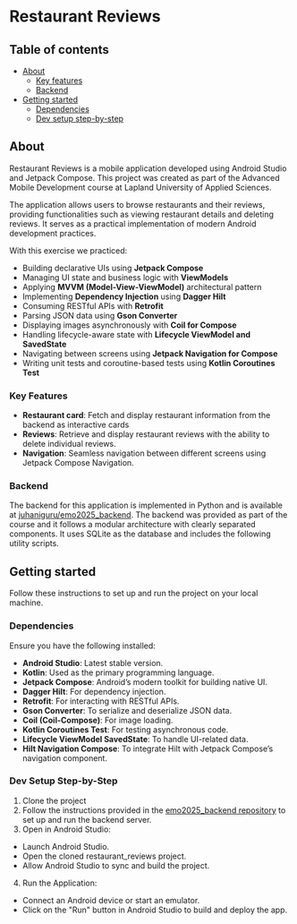 # Restaurant Reviews

## Table of contents
- [About](#about)
    - [Key features](#key-features)
    - [Backend](#backend)
- [Getting started](#getting-started)
    - [Dependencies](#dependencies)
    - [Dev setup step-by-step](#dev-setup-step-by-step)


## About

Restaurant Reviews is a mobile application developed using Android Studio and Jetpack Compose. This project was created as part of the Advanced Mobile Development course at Lapland University of Applied Sciences.

The application allows users to browse restaurants and their reviews, providing functionalities such as viewing restaurant details and deleting reviews. It serves as a practical implementation of modern Android development practices.

With this exercise we practiced:
- Building declarative UIs using **Jetpack Compose**
- Managing UI state and business logic with **ViewModels**
- Applying **MVVM (Model-View-ViewModel)** architectural pattern
- Implementing **Dependency Injection** using **Dagger Hilt**
- Consuming RESTful APIs with **Retrofit**
- Parsing JSON data using **Gson Converter**
- Displaying images asynchronously with **Coil for Compose**
- Handling lifecycle-aware state with **Lifecycle ViewModel and SavedState**
- Navigating between screens using **Jetpack Navigation for Compose**
- Writing unit tests and coroutine-based tests using **Kotlin Coroutines Test**

### Key Features
- **Restaurant card**: Fetch and display restaurant information from the backend as interactive cards
- **Reviews**: Retrieve and display restaurant reviews with the ability to delete individual reviews.
- **Navigation**: Seamless navigation between different screens using Jetpack Compose Navigation.

### Backend

The backend for this application is implemented in Python and is available at [juhaniguru/emo2025_backend](https://github.com/juhaniguru/emo2025_backend). The backend was provided as part of the course and it follows a modular architecture with clearly separated components. It uses SQLite as the database and includes the following utility scripts.

## Getting started

Follow these instructions to set up and run the project on your local machine.

### Dependencies

Ensure you have the following installed:

- **Android Studio**: Latest stable version.
- **Kotlin**: Used as the primary programming language.
- **Jetpack Compose**: Android’s modern toolkit for building native UI.
- **Dagger Hilt**: For dependency injection.
- **Retrofit**: For interacting with RESTful APIs.
- **Gson Converter**: To serialize and deserialize JSON data.
- **Coil (Coil-Compose)**: For image loading.
- **Kotlin Coroutines Test**: For testing asynchronous code.
- **Lifecycle ViewModel SavedState**: To handle UI-related data.
- **Hilt Navigation Compose**: To integrate Hilt with Jetpack Compose’s navigation component.

### Dev Setup Step-by-Step

1. Clone the project
2. Follow the instructions provided in the [emo2025_backend repository](https://github.com/juhaniguru/emo2025_backend) to set up and run the backend server.
3. Open in Android Studio:
- Launch Android Studio.
- Open the cloned restaurant_reviews project.
- Allow Android Studio to sync and build the project. 
4. Run the Application:
- Connect an Android device or start an emulator.
- Click on the "Run" button in Android Studio to build and deploy the app.

